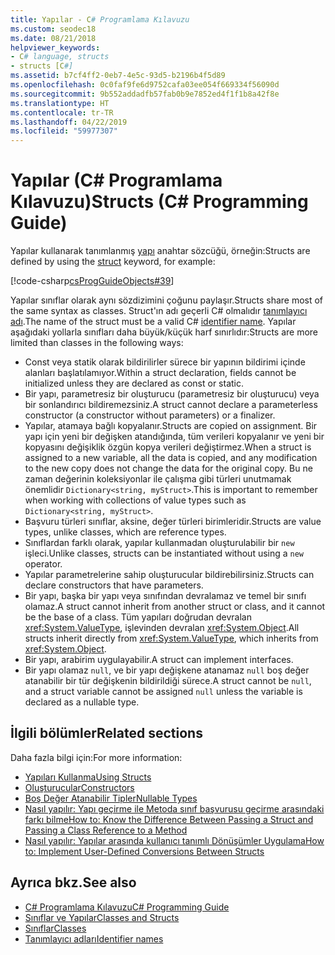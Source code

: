 ```yaml
---
title: Yapılar - C# Programlama Kılavuzu
ms.custom: seodec18
ms.date: 08/21/2018
helpviewer_keywords:
- C# language, structs
- structs [C#]
ms.assetid: b7cf4ff2-0eb7-4e5c-93d5-b2196b4f5d89
ms.openlocfilehash: 0c0faf9fe6d9752cafa03ee054f669334f56090d
ms.sourcegitcommit: 9b552addadfb57fab0b9e7852ed4f1f1b8a42f8e
ms.translationtype: HT
ms.contentlocale: tr-TR
ms.lasthandoff: 04/22/2019
ms.locfileid: "59977307"
---
```

# <a name="structs-c-programming-guide"></a><span data-ttu-id="792de-102">Yapılar (C# Programlama Kılavuzu)</span><span class="sxs-lookup"><span data-stu-id="792de-102">Structs (C# Programming Guide)</span></span>

<span data-ttu-id="792de-103">Yapılar kullanarak tanımlanmış [yapı](../../language-reference/keywords/struct.md) anahtar sözcüğü, örneğin:</span><span class="sxs-lookup"><span data-stu-id="792de-103">Structs are defined by using the [struct](../../language-reference/keywords/struct.md) keyword, for example:</span></span>  
  
 [!code-csharp[csProgGuideObjects#39](~/samples/snippets/csharp/VS_Snippets_VBCSharp/csProgGuideObjects/CS/Objects.cs#39)]  
  
<span data-ttu-id="792de-104">Yapılar sınıflar olarak aynı sözdizimini çoğunu paylaşır.</span><span class="sxs-lookup"><span data-stu-id="792de-104">Structs share most of the same syntax as classes.</span></span> <span data-ttu-id="792de-105">Struct'ın adı geçerli C# olmalıdır [tanımlayıcı adı](../inside-a-program/identifier-names.md).</span><span class="sxs-lookup"><span data-stu-id="792de-105">The name of the struct must be a valid C# [identifier name](../inside-a-program/identifier-names.md).</span></span> <span data-ttu-id="792de-106">Yapılar aşağıdaki yollarla sınıfları daha büyük/küçük harf sınırlıdır:</span><span class="sxs-lookup"><span data-stu-id="792de-106">Structs are more limited than classes in the following ways:</span></span>  
  
- <span data-ttu-id="792de-107">Const veya statik olarak bildirilirler sürece bir yapının bildirimi içinde alanları başlatılamıyor.</span><span class="sxs-lookup"><span data-stu-id="792de-107">Within a struct declaration, fields cannot be initialized unless they are declared as const or static.</span></span>  
- <span data-ttu-id="792de-108">Bir yapı, parametresiz bir oluşturucu (parametresiz bir oluşturucu) veya bir sonlandırıcı bildiremezsiniz.</span><span class="sxs-lookup"><span data-stu-id="792de-108">A struct cannot declare a parameterless constructor (a constructor without parameters) or a finalizer.</span></span>  
- <span data-ttu-id="792de-109">Yapılar, atamaya bağlı kopyalanır.</span><span class="sxs-lookup"><span data-stu-id="792de-109">Structs are copied on assignment.</span></span> <span data-ttu-id="792de-110">Bir yapı için yeni bir değişken atandığında, tüm verileri kopyalanır ve yeni bir kopyasını değişiklik özgün kopya verileri değiştirmez.</span><span class="sxs-lookup"><span data-stu-id="792de-110">When a struct is assigned to a new variable, all the data is copied, and any modification to the new copy does not change the data for the original copy.</span></span> <span data-ttu-id="792de-111">Bu ne zaman değerinin koleksiyonlar ile çalışma gibi türleri unutmamak önemlidir `Dictionary<string, myStruct>`.</span><span class="sxs-lookup"><span data-stu-id="792de-111">This is important to remember when working with collections of value types such as `Dictionary<string, myStruct>`.</span></span>  
- <span data-ttu-id="792de-112">Başvuru türleri sınıflar, aksine, değer türleri birimleridir.</span><span class="sxs-lookup"><span data-stu-id="792de-112">Structs are value types, unlike classes, which are reference types.</span></span>  
- <span data-ttu-id="792de-113">Sınıflardan farklı olarak, yapılar kullanmadan oluşturulabilir bir `new` işleci.</span><span class="sxs-lookup"><span data-stu-id="792de-113">Unlike classes, structs can be instantiated without using a `new` operator.</span></span>  
- <span data-ttu-id="792de-114">Yapılar parametrelerine sahip oluşturucular bildirebilirsiniz.</span><span class="sxs-lookup"><span data-stu-id="792de-114">Structs can declare constructors that have parameters.</span></span> 
- <span data-ttu-id="792de-115">Bir yapı, başka bir yapı veya sınıfından devralamaz ve temel bir sınıfı olamaz.</span><span class="sxs-lookup"><span data-stu-id="792de-115">A struct cannot inherit from another struct or class, and it cannot be the base of a class.</span></span> <span data-ttu-id="792de-116">Tüm yapıları doğrudan devralan <xref:System.ValueType>, işlevinden devralan <xref:System.Object>.</span><span class="sxs-lookup"><span data-stu-id="792de-116">All structs inherit directly from <xref:System.ValueType>, which inherits from <xref:System.Object>.</span></span>  
- <span data-ttu-id="792de-117">Bir yapı, arabirim uygulayabilir.</span><span class="sxs-lookup"><span data-stu-id="792de-117">A struct can implement interfaces.</span></span> 
- <span data-ttu-id="792de-118">Bir yapı olamaz `null`, ve bir yapı değişkene atanamaz `null` boş değer atanabilir bir tür değişkenin bildirildiği sürece.</span><span class="sxs-lookup"><span data-stu-id="792de-118">A struct cannot be `null`, and a struct variable cannot be assigned `null` unless the variable is declared as a nullable type.</span></span>
  
## <a name="related-sections"></a><span data-ttu-id="792de-119">İlgili bölümler</span><span class="sxs-lookup"><span data-stu-id="792de-119">Related sections</span></span>  

<span data-ttu-id="792de-120">Daha fazla bilgi için:</span><span class="sxs-lookup"><span data-stu-id="792de-120">For more information:</span></span>  
  
- [<span data-ttu-id="792de-121">Yapıları Kullanma</span><span class="sxs-lookup"><span data-stu-id="792de-121">Using Structs</span></span>](using-structs.md)
- [<span data-ttu-id="792de-122">Oluşturucular</span><span class="sxs-lookup"><span data-stu-id="792de-122">Constructors</span></span>](constructors.md)
- [<span data-ttu-id="792de-123">Boş Değer Atanabilir Tipler</span><span class="sxs-lookup"><span data-stu-id="792de-123">Nullable Types</span></span>](../nullable-types/index.md)
- [<span data-ttu-id="792de-124">Nasıl yapılır: Yapı geçirme ile Metoda sınıf başvurusu geçirme arasındaki farkı bilme</span><span class="sxs-lookup"><span data-stu-id="792de-124">How to: Know the Difference Between Passing a Struct and Passing a Class Reference to a Method</span></span>](how-to-know-the-difference-passing-a-struct-and-passing-a-class-to-a-method.md)
- [<span data-ttu-id="792de-125">Nasıl yapılır: Yapılar arasında kullanıcı tanımlı Dönüşümler Uygulama</span><span class="sxs-lookup"><span data-stu-id="792de-125">How to: Implement User-Defined Conversions Between Structs</span></span>](../statements-expressions-operators/how-to-implement-user-defined-conversions-between-structs.md)

## <a name="see-also"></a><span data-ttu-id="792de-126">Ayrıca bkz.</span><span class="sxs-lookup"><span data-stu-id="792de-126">See also</span></span>

- [<span data-ttu-id="792de-127">C# Programlama Kılavuzu</span><span class="sxs-lookup"><span data-stu-id="792de-127">C# Programming Guide</span></span>](../index.md)
- [<span data-ttu-id="792de-128">Sınıflar ve Yapılar</span><span class="sxs-lookup"><span data-stu-id="792de-128">Classes and Structs</span></span>](index.md)
- [<span data-ttu-id="792de-129">Sınıflar</span><span class="sxs-lookup"><span data-stu-id="792de-129">Classes</span></span>](classes.md)
- [<span data-ttu-id="792de-130">Tanımlayıcı adları</span><span class="sxs-lookup"><span data-stu-id="792de-130">Identifier names</span></span>](../inside-a-program/identifier-names.md)
